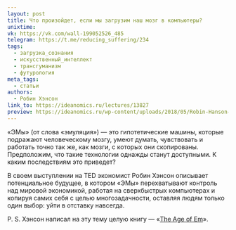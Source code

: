 ```yaml
---
layout: post
title: Что произойдет, если мы загрузим наш мозг в компьютеры?
unixtime: 
vk: https://vk.com/wall-199052526_485
telegram: https://t.me/reducing_suffering/234
tags:
  - загрузка_сознания
  - искусственный_интеллект
  - трансгуманизм
  - футурология
meta_tags:
  - статьи
authors:
  - Робин Хэнсон
link_to: https://ideanomics.ru/lectures/13827
preview: https://ideanomics.ru/wp-content/uploads/2018/05/Robin-Hanson-1024x576.jpg
---
```

«ЭМы» (от слова «эмуляция») — это гипотетические машины, которые подражают человеческому мозгу, умеют думать, чувствовать и работать точно так же, как мозги, с которых они скопированы. Предположим, что такие технологии однажды станут доступными. К каким последствиям это приведет?  
  
В своем выступлении на TED экономист Робин Хэнсон описывает потенциальное будущее, в котором «ЭМы» перехватывают контроль над мировой экономикой, работая на сверхбыстрых компьютерах и копируя самих себя с целью многозадачности, оставляя людям только один выбор: уйти в отставку навсегда.  
  
P. S. Хэнсон написал на эту тему целую книгу — «[The Age of Em](https://ageofem.com/)».
